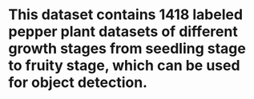 # This dataset contains 1418 labeled pepper plant datasets of different growth stages from seedling stage to fruity stage, which can be used for object detection.

